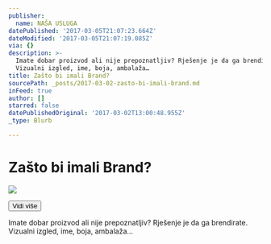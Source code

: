 ```yaml
---
publisher:
  name: NAŠA USLUGA
datePublished: '2017-03-05T21:07:23.664Z'
dateModified: '2017-03-05T21:07:19.085Z'
via: {}
description: >-
  Imate dobar proizvod ali nije prepoznatljiv? Rješenje je da ga brendirate.
  Vizualni izgled, ime, boja, ambalaža…
title: Zašto bi imali Brand?
sourcePath: _posts/2017-03-02-zasto-bi-imali-brand.md
inFeed: true
author: []
starred: false
datePublishedOriginal: '2017-03-02T13:00:48.955Z'
_type: Blurb

---
```

# Zašto bi imali Brand?
![](https://the-grid-user-content.s3-us-west-2.amazonaws.com/287c3555-1367-476b-82b6-6bb3802785c3.jpg)

<button data-role="cta" style="">Vidi više</button>

Imate dobar proizvod ali nije prepoznatljiv? Rješenje je da ga brendirate. Vizualni izgled, ime, boja, ambalaža...